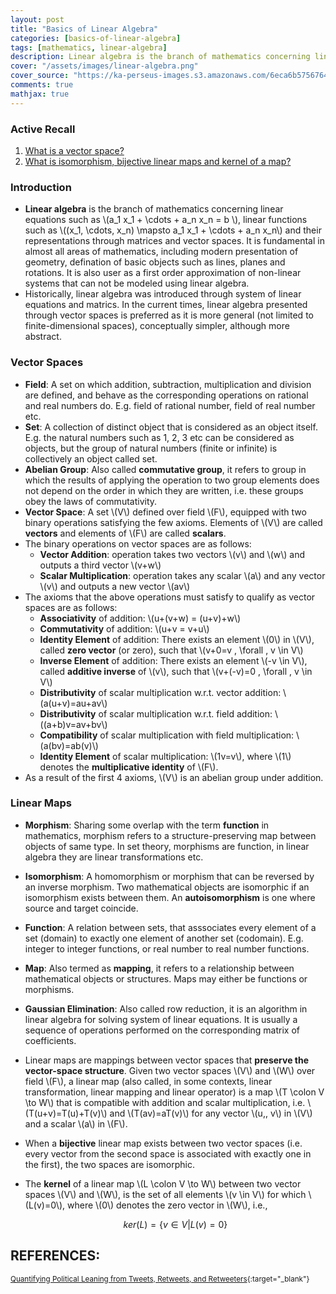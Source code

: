 ```yaml
---
layout: post
title: "Basics of Linear Algebra"
categories: [basics-of-linear-algebra]
tags: [mathematics, linear-algebra]
description: Linear algebra is the branch of mathematics concerning linear equations, linear functions and their representations through matrices and vector spaces. Linear algebra is central to almost all areas of mathematics.
cover: "/assets/images/linear-algebra.png"
cover_source: "https://ka-perseus-images.s3.amazonaws.com/6eca6b57567643dd7743f2efc5c90e6bad3133d8.png"
comments: true
mathjax: true
---
```


### Active Recall
1. [What is a vector space?](#vector-spaces)
2. [What is isomorphism, bijective linear maps and kernel of a map?](#linear-maps)

### Introduction

- **Linear algebra** is the branch of mathematics concerning linear equations such as \\(a_1 x_1 + \cdots + a_n x_n = b \\), linear functions such as \\(\(x_1, \cdots, x_n\) \mapsto a_1 x_1 + \cdots + a_n x_n\\) and their representations through matrices and vector spaces. It is fundamental in almost all areas of mathematics, including modern presentation of geometry, defination of basic objects such as lines, planes and rotations. It is also user as a first order approximation of non-linear systems that can not be modeled using linear algebra.
- Historically, linear algebra was introduced through system of linear equations and matrics. In the current times, linear algebra presented through vector spaces is preferred as it is more general (not limited to finite-dimensional spaces), conceptually simpler, although more abstract.

### Vector Spaces

- **Field**: A set on which addition, subtraction, multiplication and division are defined, and behave as the corresponding operations on rational and real numbers do. E.g. field of rational number, field of real number etc.
- **Set**: A collection of distinct object that is considered as an object itself. E.g. the natural numbers such as 1, 2, 3 etc can be considered as objects, but the group of natural numbers (finite or infinite) is collectively an object called set.
- **Abelian Group**: Also called **commutative group**, it refers to group in which the results of applying the operation to two group elements does not depend on the order in which they are written, i.e. these groups obey the laws of commutativity. 
- **Vector Space**: A set \\(V\\) defined over field \\(F\\), equipped with two binary operations satisfying the few axioms. Elements of \\(V\\) are called **vectors** and elements of \\(F\\) are called **scalars**. 
- The binary operations on vector spaces are as follows:
    + **Vector Addition**: operation takes two vectors \\(v\\) and \\(w\\) and outputs a third vector \\(v+w\\)
    + **Scalar Multiplication**: operation takes any scalar \\(a\\) and any vector \\(v\\) and outputs a new vector \\(av\\)
- The axioms that the above operations must satisfy to qualify as vector spaces are as follows:
    + **Associativity** of addition: \\(u+\(v+w\) = \(u+v\)+w\\)
    + **Commutativity** of addition: \\(u+v = v+u\\)
    + **Identity Element** of addition: There exists an element \\(0\\) in \\(V\\), called **zero vector** (or zero), such that \\(v+0=v \, \forall \, v \in V\\) 
    + **Inverse Element** of addition: There exists an element \\(-v \in V\\), called **additive inverse** of \\(v\\), such that \\(v+\(-v\)=0 \, \forall \, v \in V\\)
    + **Distributivity** of scalar multiplication w.r.t. vector addition: \\(a\(u+v\)=au+av\\)
    + **Distributivity** of scalar multiplication w.r.t. field addition: \\(\(a+b\)v=av+bv\\)
    + **Compatibility** of scalar multiplication with field multiplication: \\(a\(bv\)=ab\(v\)\\)
    + **Identity Element** of scalar multiplication: \\(1v=v\\), where \\(1\\) denotes the **multiplicative identity** of \\(F\\). 
- As a result of the first 4 axioms, \\(V\\) is an abelian group under addition.

### Linear Maps

- **Morphism**: Sharing some overlap with the term **function** in mathematics, morphism refers to a structure-preserving map between objects of same type. In set theory, morphisms are function, in linear algebra they are linear transformations etc.
- **Isomorphism**: A homomorphism or morphism that can be reversed by an inverse morphism. Two mathematical objects are isomorphic if an isomorphism exists between them. An **autoisomorphism** is one where source and target coincide.
- **Function**: A relation between sets, that asssociates every element of a set (domain) to exactly one element of another set (codomain). E.g. integer to integer functions, or real number to real number functions.
- **Map**: Also termed as **mapping**, it refers to a relationship between mathematical objects or structures. Maps may either be functions or morphisms.
- **Gaussian Elimination**:  Also called row reduction, it is an algorithm in linear algebra for solving system of linear equations. It is usually a sequence of operations performed on the corresponding matrix of coefficients.

- Linear maps are mappings between vector spaces that **preserve the vector-space structure**. Given two vector spaces \\(V\\) and \\(W\\) over field \\(F\\), a linear map (also called, in some contexts, linear transformation, linear mapping and linear operator) is a map \\(T \colon V \to W\\) that is compatible with addition and scalar multiplication, i.e. \\(T\(u+v\)=T\(u\)+T\(v\)\\) and \\(T\(av\)=aT\(v\)\\) for any vector \\(u,\, v\\) in \\(V\\) and a scalar \\(a\\) in \\(F\\).
- When a **bijective** linear map exists between two vector spaces (i.e. every vector from the second space is associated with exactly one in the first), the two spaces are isomorphic.
- The **kernel** of a linear map \\(L \colon V \to W\\) between two vector spaces \\(V\\) and \\(W\\), is the set of all elements \\(v \in V\\) for which \\(L\(v\)=0\\), where \\(0\\) denotes the zero vector in \\(W\\), i.e.,

    $$ker(L) = \{v \in V | L(v)=0\}$$

## REFERENCES:

<small>[Quantifying Political Leaning from Tweets, Retweets, and Retweeters](https://ieeexplore.ieee.org/abstract/document/7454756){:target="_blank"}</small><br>